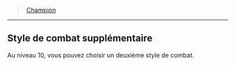 ﻿---
!GenericItem
Name: Style de combat supplémentaire
Id: fighter_champion_hd.md#style-de-combat-supplémentaire
ParentLink: fighter_champion_hd.md#champion
ParentName: Champion
NameLevel: 2
Attributes: {}
---
> [Champion](hd_fighter_champion.md)

---

## Style de combat supplémentaire

Au niveau 10, vous pouvez choisir un deuxième style de combat.

